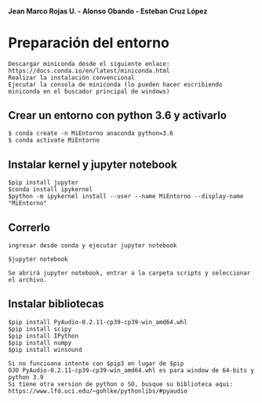 #### Jean Marco Rojas U. - Alonso Obando - Esteban Cruz López

# Preparación del entorno
    Descargar miniconda desde el siguiente enlace: https://docs.conda.io/en/latest/miniconda.html
    Realizar la instalación convencional
    Ejecutar la consola de miniconda (lo pueden hacer escribiendo miniconda en el buscador principal de windows)

## Crear un entorno con python 3.6 y activarlo
    $ conda create -n MiEntorno anaconda python=3.6
    $ conda activate MiEntorno

## Instalar kernel y jupyter notebook
    $pip install jupyter
    $conda install ipykernel
    $python -m ipykernel install --user --name MiEntorno --display-name "MiEntorno"
    
## Correrlo
    ingresar desde conda y ejecutar jupyter notebook
    
    $jupyter notebook
    
    Se abrirá jupyter notebook, entrar a la carpeta scripts y seleccionar el archivo.

## Instalar bibliotecas
    $pip install PyAudio-0.2.11-cp39-cp39-win_amd64.whl
    $pip install scipy
    $pip install IPython
    $pip install numpy
    $pip install winsound

    Si no funcioana intente con $pip3 en lugar de $pip
    OJO PyAudio-0.2.11-cp39-cp39-win_amd64.whl es para window de 64-bits y python 3.9
    Si tiene otra version de python o SO, busque su biblioteca aqui: https://www.lfd.uci.edu/~gohlke/pythonlibs/#pyaudio 
